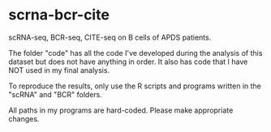 # scrna-bcr-cite
scRNA-seq, BCR-seq, CITE-seq on B cells of APDS patients.

The folder "code" has all the code I've developed during the analysis of this dataset but does not have anything in order. It also has code that I have NOT used in my final analysis.

To reproduce the results, only use the R scripts and programs written in the "scRNA" and "BCR" folders.

All paths in my programs are hard-coded. Please make appropriate changes.
